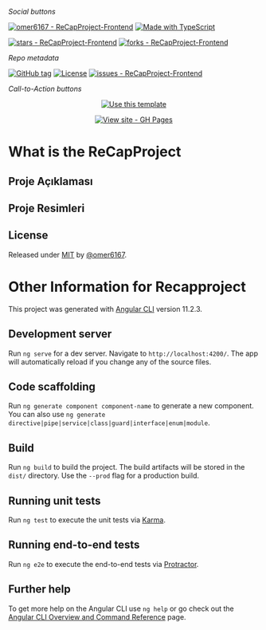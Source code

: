 _Social buttons_

[![omer6167 - ReCapProject-Frontend](https://img.shields.io/static/v1?label=omer6167&message=ReCapProject-Frontend&color=blue&logo=github)](https://github.com/omer6167/ReCapProject-Frontend)
[![Made with TypeScript](https://img.shields.io/badge/TypeScript-4-blue?logo=typescript&logoColor=white)](https://typescriptlang.org)

[![stars - ReCapProject-Frontend](https://img.shields.io/github/stars/omer6167/ReCapProject-Frontend?style=social)](https://github.com/omer6167/ReCapProject-Frontend)
[![forks - ReCapProject-Frontend](https://img.shields.io/github/forks/omer6167/ReCapProject-Frontend?style=social)](https://github.com/omer6167/ReCapProject-Frontend)

_Repo metadata_


[![GitHub tag](https://img.shields.io/github/tag/omer6167/ReCapProject-Frontend?include_prereleases=&sort=semver)](https://github.com/omer6167/ReCapProject-Frontend/releases/)
[![License](https://img.shields.io/badge/License-MIT-blue)](#license)
[![issues - ReCapProject-Frontend](https://img.shields.io/github/issues/omer6167/ReCapProject-Frontend)](https://github.com/omer6167/ReCapProject-Frontend/issues)

_Call-to-Action buttons_

<div align="center">

[![Use this template](https://img.shields.io/badge/Generate-Use_this_template-2ea44f?style=for-the-badge)](https://github.com/omer6167/ReCapProject-Frontend/generate)

[![View site - GH Pages](https://img.shields.io/badge/View_site-GH_Pages-2ea44f?style=for-the-badge)](https://omer6167.github.io/ReCapProject-Frontend/)

</div>


# What is the ReCapProject
## Proje Açıklaması






## Proje Resimleri






## License

Released under [MIT](/LICENSE) by [@omer6167](https://github.com/omer6167).



# Other Information for Recapproject 

This project was generated with [Angular CLI](https://github.com/angular/angular-cli) version 11.2.3.

## Development server

Run `ng serve` for a dev server. Navigate to `http://localhost:4200/`. The app will automatically reload if you change any of the source files.

## Code scaffolding

Run `ng generate component component-name` to generate a new component. You can also use `ng generate directive|pipe|service|class|guard|interface|enum|module`.

## Build

Run `ng build` to build the project. The build artifacts will be stored in the `dist/` directory. Use the `--prod` flag for a production build.

## Running unit tests

Run `ng test` to execute the unit tests via [Karma](https://karma-runner.github.io).

## Running end-to-end tests

Run `ng e2e` to execute the end-to-end tests via [Protractor](http://www.protractortest.org/).

## Further help

<!-- [![View - Documentation](https://img.shields.io/badge/View-Documentation-blue?style=for-the-badge)](/docs/) -->


To get more help on the Angular CLI use `ng help` or go check out the [Angular CLI Overview and Command Reference](https://angular.io/cli) page.
